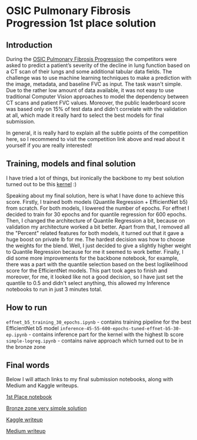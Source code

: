 # OSIC Pulmonary Fibrosis Progression 1st place solution

## Introduction

During the [OSIC Pulmonary Fibrosis Progression](https://www.kaggle.com/c/osic-pulmonary-fibrosis-progression) the competitors were asked to predict a patient’s severity of the decline in lung function based on a CT scan of their lungs and some additional tabular data fields.  The challenge was to use machine learning techniques to make a prediction with the image, metadata, and baseline FVC as input. The task wasn't simple. Due to the rather low amount of data available, it was not easy to use traditional Computer Vision approaches to model the dependency between CT scans and patient FVC values. Moreover, the public leaderboard score was based only on 15% of test data and didn't correlate with the validation at all, which made it really hard to select the best models for final submission. 

In general, it is really hard to explain all the subtle points of the competition here, so I recommend to visit the competition link above and read about it yourself if you are really interested!

## Training, models and final solution

I have tried a lot of things, but ironically the backbone to my best solution turned out to be this [kernel](https://www.kaggle.com/khoongweihao/efficientnets-quantile-regression-inference) :)

Speaking about my final solution, here is what I have done to achieve this score. Firstly, I trained both models (Quantile Regression + EfficientNet b5) from scratch. For both models, I lowered the number of epochs. For effnet I decided to train for 30 epochs and for quantile regression for 600 epochs. Then, I changed the architecture of Quantile Regression a bit, because on validation my architecture worked a bit better. Apart from that, I removed all the "Percent" related features for both models, it turned out that it gave a huge boost on private lb for me. The hardest decision was how to choose the weights for the blend. Well, I just decided to give a slightly higher weight to Quantile Regression because for me it seemed to work better. Finally, I did some more improvements for the backbone notebook, for example, there was a part with the quantile selection based on the best loglikelihood score for the EfficientNet models. This part took ages to finish and moreover, for me, it looked like not a good decision, so I have just set the quantile to 0.5 and didn't select anything, this allowed my Inference notebooks to run in just 3 minutes total.

## How to run

`effnet_b5_training_30_epochs.ipynb` - contains training pipeline for the best EfficientNet b5 model
`inference-45-55-600-epochs-tuned-effnet-b5-30-ep.ipynb` - contains inference part for the kernel with the highest lb score
`simple-logreg.ipynb` - contains naive approach which turned out to be in the bronze zone

## Final words

Below I will attach links to my final submission notebooks, along with Medium and Kaggle writeups.

[1st Place notebook]()

[Bronze zone very simple solution]()

[Kaggle writeup]()

[Medium writeup]()
